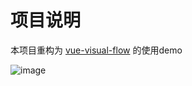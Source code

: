 # 项目说明

本项目重构为 [vue-visual-flow](https://github.com/qunzi0214/vue-visual-flow) 的使用demo

![image](https://github.com/qunzi0214/vue-visual-flow-demo/blob/master/demo.png)
